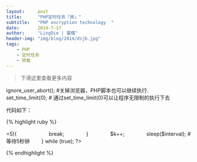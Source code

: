 ```yaml
---
layout:     post
title:      "PHP定时任务「原」"
subtitle:   "PHP encryption technology  "
date:       2014-7-17
author:     "LingDie | 靈蝶"
header-img: "img/blog/2014/dsjb.jpg"
tags:
    - PHP
    - 定时任务
    - 转载
---
```


> 下滑这里查看更多内容

ignore_user_abort(); #关掉浏览器，PHP脚本也可以继续执行.
set_time_limit(0); # 通过set_time_limit(0)可以让程序无限制的执行下去

代码如下：

{% highlight ruby %}

<?php
    ignore_user_abort(); 
    set_time_limit(0); 
    $interval = 5; # 每隔5秒运行
    $k = 0;
    do {
　　　　$time = time();
　　　　$file = './test.txt';
　　　　$content = "cron:".date('Y-m-d H:i:s');
　　　　$fp = fopen($file, 'a');
　　　　fwrite($fp, $content);
　　　　fclose($fp);
　　　　if($k>=5){ 
　　　　　　break;
　　　　}
　　　　$k++;
　　　　sleep($interval); # 等待5秒钟
　　} while (true);
     
?>

{% endhighlight %}